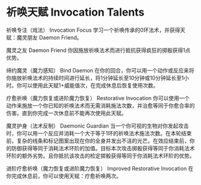 # 祈唤天赋 Invocation Talents

祈唤专注（戏法） Invocation Focus
学习一个祈唤传承的0环法术，并获得天赋：魔灵朋友 Daemon Friend。

魔灵之友 Daemon Friend
你因施放祈唤法术而进行抵抗获得疯狂的掷骰获得1点优势。

缔约魔灵（魔力感知） Bind Daemon
在你的回合，你可以用一个动作或反应来将你施放祈唤法术的持续时间进行延长，将1分钟延长至10分钟或10分钟延长至1小时。你可以使用此天赋1+威能值次，在完成休息后恢复使用次数。

疗愈祈唤（魔力恢复或进阶魔力恢复） Restorative Invocation
你可以使用一个动作来施放一个你已知的祈唤法术而无需消耗施法次数，并治愈等同于你愈合率的伤害。直到你完成一次休息前不能再次使用此天赋。

魔灵护身（法术反制） Daemonic Guardian
当一个你可视的生物对你发起攻击时，你可以用一个反应并消耗一个大于等于1环的祈唤法术施法次数。在本轮结束前，复杂的线条和标记图案出现在你的全身并发出不洁的光芒。在效应结束前，你的防御获得等同于消耗法术环阶的加值。目标本次攻击掷骰获得等同于你消耗法术环阶的额外劣势。且你抵抗该攻击的检定掷骰获得等同于你消耗法术环阶的优势。

进阶疗愈祈唤（魔力恢复或进阶魔力恢复） Improved Restorative Invocation
在你完成休息前，你可以使用天赋：疗愈祈唤两次。

 
